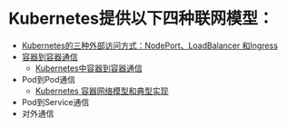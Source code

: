 
# Kubernetes提供以下四种联网模型：
* [Kubernetes的三种外部访问方式：NodePort、LoadBalancer 和Ingress](https://imroc.io/posts/kubernetes/kubernetes-nodeport-vs-loadbalancer-vs-ingress-when-should-i-use-what/)
* [容器到容器通信](https://www.kubernetes.org.cn/8688.html)
  * [Kubernetes中容器到容器通信](https://www.kubernetes.org.cn/8688.html)
* Pod到Pod通信
  * [Kubernetes 容器网络模型和典型实现](https://www.kubernetes.org.cn/8461.html)
* Pod到Service通信
* 对外通信
